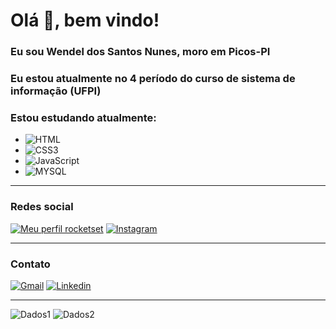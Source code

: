 # Olá 👋, bem vindo!

### Eu sou Wendel dos Santos Nunes, moro em Picos-PI
### Eu estou atualmente no 4 período do curso de sistema de informação (UFPI)
### Estou estudando atualmente:

- ![HTML](https://img.shields.io/badge/HTML-239120?style=for-the-badge&logo=html5&logoColor=white)
- ![CSS3](https://img.shields.io/badge/CSS3-1572B6?style=for-the-badge&logo=css3&logoColor=white)
- ![JavaScript](https://img.shields.io/badge/JavaScript-F7DF1E?style=for-the-badge&logo=javascript&logoColor=black)
- ![MYSQL](https://img.shields.io/badge/MySQL-00000F?style=for-the-badge&logo=mysql&logoColor=white)

---
### Redes social

[![Meu perfil rocketset](https://img.shields.io/badge/Meu%20Perfil-Rocketseat-brightgreen?style=for-the-badge)](https://app.rocketseat.com.br/me/wendel-dos-santos-nunes-00850)
[![Instagram](https://img.shields.io/badge/Instagram-E4405F?style=for-the-badge&logo=instagram&logoColor=white)](https://www.instagram.com/wendelnunes1/)

---
### Contato
<!--

-->
[![Gmail](https://img.shields.io/badge/Gmail-D14836?style=for-the-badge&logo=gmail&logoColor=white)](https://mail.google.com/mail/u/0/?fs=1&tf=cm&source=mailto&to=wendelnunes9999@gmail.com)
[![Linkedin](https://img.shields.io/badge/LinkedIn-0077B5?style=for-the-badge&logo=linkedin&logoColor=white)](https://www.linkedin.com/in/wendel-nunes/)


---
![Dados1](https://github-readme-stats.vercel.app/api/top-langs/?username=WendelSantosNunes&langs_count=8)
![Dados2](https://github-readme-stats.vercel.app/api?username=WendelSantosNunes&show_icons=true)
